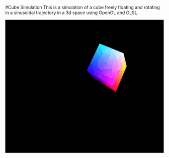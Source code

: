 #Cube Simulation
This is a simulation of a cube freely floating and rotating in a sinusoidal trajectory in a 3d space using OpenGL and GLSL.

![](CubeAnimation.gif)
